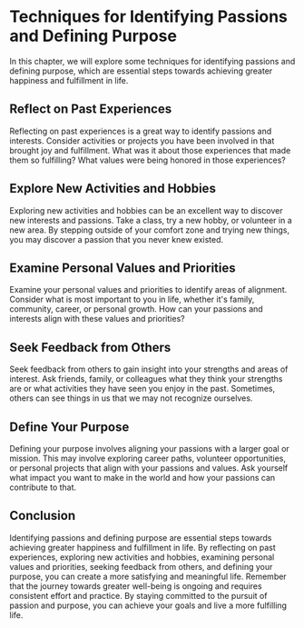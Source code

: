 Techniques for Identifying Passions and Defining Purpose
=================================================================================================

In this chapter, we will explore some techniques for identifying passions and defining purpose, which are essential steps towards achieving greater happiness and fulfillment in life.

Reflect on Past Experiences
---------------------------

Reflecting on past experiences is a great way to identify passions and interests. Consider activities or projects you have been involved in that brought joy and fulfillment. What was it about those experiences that made them so fulfilling? What values were being honored in those experiences?

Explore New Activities and Hobbies
----------------------------------

Exploring new activities and hobbies can be an excellent way to discover new interests and passions. Take a class, try a new hobby, or volunteer in a new area. By stepping outside of your comfort zone and trying new things, you may discover a passion that you never knew existed.

Examine Personal Values and Priorities
--------------------------------------

Examine your personal values and priorities to identify areas of alignment. Consider what is most important to you in life, whether it's family, community, career, or personal growth. How can your passions and interests align with these values and priorities?

Seek Feedback from Others
-------------------------

Seek feedback from others to gain insight into your strengths and areas of interest. Ask friends, family, or colleagues what they think your strengths are or what activities they have seen you enjoy in the past. Sometimes, others can see things in us that we may not recognize ourselves.

Define Your Purpose
-------------------

Defining your purpose involves aligning your passions with a larger goal or mission. This may involve exploring career paths, volunteer opportunities, or personal projects that align with your passions and values. Ask yourself what impact you want to make in the world and how your passions can contribute to that.

Conclusion
----------

Identifying passions and defining purpose are essential steps towards achieving greater happiness and fulfillment in life. By reflecting on past experiences, exploring new activities and hobbies, examining personal values and priorities, seeking feedback from others, and defining your purpose, you can create a more satisfying and meaningful life. Remember that the journey towards greater well-being is ongoing and requires consistent effort and practice. By staying committed to the pursuit of passion and purpose, you can achieve your goals and live a more fulfilling life.
